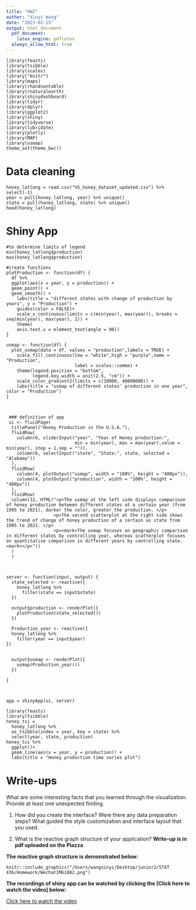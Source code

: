 ```yaml
---
title: "HW2"
author: "Xinyi Wang"
date: "2023-02-25"
output: html_document
  pdf_document:
    latex_engine: pdflatex
  always_allow_html: true
---
```



```{r,message = FALSE}
library(feasts)
library(tsibble)
library(scales)
library("knitr")
library(maps)
library(rhandsontable)
library(rnaturalearth)
library(shinydashboard)
library(tidyr)
library(dplyr)
library(ggplot2)
library(shiny)
library(tidyverse)
library(lubridate)
library(plotly)
library(MAP)
library(usmap)
theme_set(theme_bw())
```

# Data cleaning
```{r eruptions, echo=FALSE}
honey_latlong = read.csv("US_honey_dataset_updated.csv") %>% select(-1) 
year = pull(honey_latlong, year) %>% unique()
state = pull(honey_latlong, state) %>% unique()
head(honey_latlong)
```



# Shiny App      
```{r}
#to determine limits of legend
min(honey_latlong$production)
max(honey_latlong$production)

#create functions
plotProduction <- function(df) {
  df %>% 
  ggplot(aes(x = year, y = production)) + 
  geom_point() +
  geom_smooth() +
    labs(title = "different states with change of production by years", y = "Production") +
    guides(color = FALSE)+
    scale_x_continuous(limits = c(min(year), max(year)), breaks = seq(min(year), max(year), 1)) +
    theme(
    axis.text.x = element_text(angle = 90))
}

usmap <- function(df) {
  plot_usmap(data = df, values = "production",labels = TRUE) +
    scale_fill_continuous(low = "white",high = "purple",name = "Production", 
                          label = scales::comma) +
    theme(legend.position = "bottom",
          legend.key.width = unit(2.5, "cm")) +
    scale_color_gradient2(limits = c(10000, 40000000)) +
    labs(title = "usmap of different states' production in one year", color = "Production")
}


 
 ### definition of app
 ui <- fluidPage(
  titlePanel("Honey Production in the U.S.A."),
  fluidRow(
    column(6, sliderInput("year", "Year of Honey production:",
                          min = min(year), max = max(year),value = min(year), step = 1,sep = "")),
    column(6, selectInput("state", "State:", state, selected = "Alabama"))
  ),
  fluidRow(
    column(4, plotOutput("usmap", width = "100%", height = "400px")),
    column(4, plotOutput("production", width = "100%", height = "400px"))
  ),
  fluidRow(
  column(12, HTML("<p>The usmap at the left side displays comparison of honey production between different states at a certain year (from 1995 to 2021), darker the color, greater the production. </p>
                  <p>The second scatterplot at the right side shows the trend of change of honey production of a certain us state from 1995 to 2021. </p>
                  <p><mark>The usmap focuses on geographic comparison in different states by controlling year, whereas scatterplot focuses on quantitative comparison in different years by controlling state. <mark></p>"))
  )
  )


 
server <- function(input, output) {
  state_selected <- reactive({
    honey_latlong %>%
      filter(state == input$state)
  })
  
  output$production <- renderPlot({
    plotProduction(state_selected())
  })
  
  Production_year <- reactive({
  honey_latlong %>%
    filter(year == input$year)
})

  
  output$usmap <- renderPlot({
    usmap(Production_year())
  })

}


 
app = shinyApp(ui, server)
```

```{r}
library(feasts)
library(tsibble)
honey_tsi = 
  honey_latlong %>% 
  as_tsibble(index = year, key = state) %>% 
  select(year, state, production)
honey_tsi %>% 
  ggplot()+
  geom_line(aes(x = year, y = production)) +
  labs(title = "Honey production time series plot")
```


# Write-ups

What are some interesting facts that you learned through the visualization. Provide at least one unexpected finding.

1. How did you create the interface? Were there any data preparation steps? What guided the style customization and interface layout that you used.

2. What is the reactive graph structure of your application?
**Write-up is in pdf uploaded on the Piazza**

**The reactive graph structure is demonstrated below:**

```{r echo = FALSE, out.width = "500px"}
knitr::include_graphics("/Users/wangxinyi/Desktop/junior2/STAT 436/Homework/WechatIMG1882.png")

```

**The recordings of shiny app can be watched by clicking the [Click here to watch the video] below:**

[Click here to watch the video](https://www.youtube.com/watch?v=ixRFtPMzBqY)








